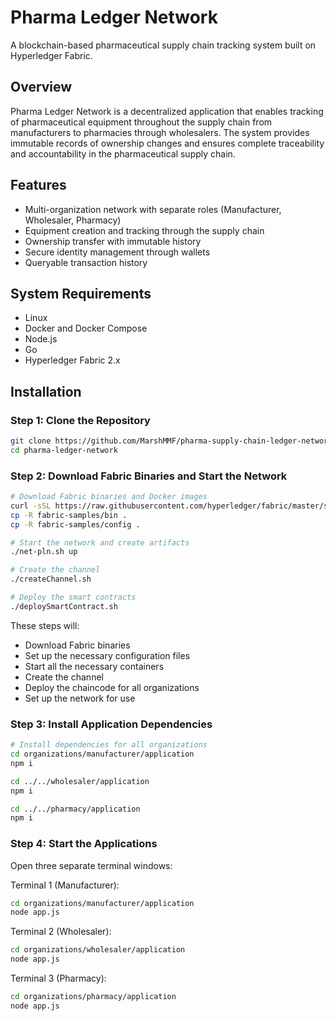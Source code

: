 # Pharma Ledger Network

A blockchain-based pharmaceutical supply chain tracking system built on Hyperledger Fabric.

## Overview

Pharma Ledger Network is a decentralized application that enables tracking of pharmaceutical equipment throughout the supply chain from manufacturers to pharmacies through wholesalers. The system provides immutable records of ownership changes and ensures complete traceability and accountability in the pharmaceutical supply chain.

## Features

- Multi-organization network with separate roles (Manufacturer, Wholesaler, Pharmacy)
- Equipment creation and tracking through the supply chain
- Ownership transfer with immutable history
- Secure identity management through wallets
- Queryable transaction history

## System Requirements

- Linux
- Docker and Docker Compose
- Node.js
- Go
- Hyperledger Fabric 2.x

## Installation

### Step 1: Clone the Repository

```bash
git clone https://github.com/MarshMMF/pharma-supply-chain-ledger-network.git
cd pharma-ledger-network
```

### Step 2: Download Fabric Binaries and Start the Network

```bash
# Download Fabric binaries and Docker images
curl -sSL https://raw.githubusercontent.com/hyperledger/fabric/master/scripts/bootstrap.sh | bash -s -- 2.1.0 1.4.7 0.4.20
cp -R fabric-samples/bin .
cp -R fabric-samples/config .

# Start the network and create artifacts
./net-pln.sh up

# Create the channel
./createChannel.sh

# Deploy the smart contracts
./deploySmartContract.sh
```

These steps will:
- Download Fabric binaries
- Set up the necessary configuration files
- Start all the necessary containers
- Create the channel
- Deploy the chaincode for all organizations
- Set up the network for use

### Step 3: Install Application Dependencies

```bash
# Install dependencies for all organizations
cd organizations/manufacturer/application
npm i

cd ../../wholesaler/application
npm i

cd ../../pharmacy/application
npm i
```

### Step 4: Start the Applications

Open three separate terminal windows:

Terminal 1 (Manufacturer):
```bash
cd organizations/manufacturer/application
node app.js
```

Terminal 2 (Wholesaler):
```bash
cd organizations/wholesaler/application
node app.js
```

Terminal 3 (Pharmacy):
```bash
cd organizations/pharmacy/application
node app.js
```
